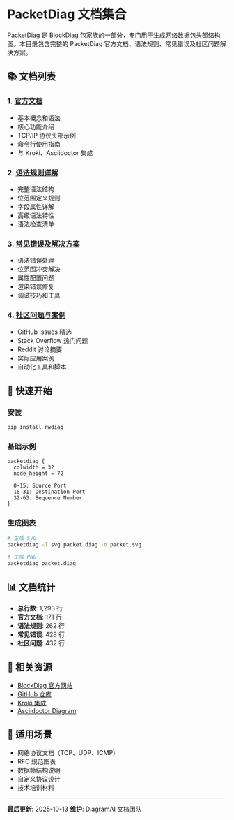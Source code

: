 # PacketDiag 文档集合

PacketDiag 是 BlockDiag 包家族的一部分，专门用于生成网络数据包头部结构图。本目录包含完整的 PacketDiag 官方文档、语法规则、常见错误及社区问题解决方案。

## 📚 文档列表

### 1. [官方文档](./official-docs.md)

- 基本概念和语法
- 核心功能介绍
- TCP/IP 协议头部示例
- 命令行使用指南
- 与 Kroki、Asciidoctor 集成

### 2. [语法规则详解](./syntax-rules.md)

- 完整语法结构
- 位范围定义规则
- 字段属性详解
- 高级语法特性
- 语法检查清单

### 3. [常见错误及解决方案](./common-errors.md)

- 语法错误处理
- 位范围冲突解决
- 属性配置问题
- 渲染错误修复
- 调试技巧和工具

### 4. [社区问题与案例](./community-issues.md)

- GitHub Issues 精选
- Stack Overflow 热门问题
- Reddit 讨论摘要
- 实际应用案例
- 自动化工具和脚本

## 🚀 快速开始

### 安装

```bash
pip install nwdiag
```

### 基础示例

```
packetdiag {
  colwidth = 32
  node_height = 72

  0-15: Source Port
  16-31: Destination Port
  32-63: Sequence Number
}
```

### 生成图表

```bash
# 生成 SVG
packetdiag -T svg packet.diag -o packet.svg

# 生成 PNG
packetdiag packet.diag
```

## 📊 文档统计

- **总行数**: 1,293 行
- **官方文档**: 171 行
- **语法规则**: 262 行
- **常见错误**: 428 行
- **社区问题**: 432 行

## 🔗 相关资源

- [BlockDiag 官方网站](http://blockdiag.com/en/)
- [GitHub 仓库](https://github.com/blockdiag/nwdiag)
- [Kroki 集成](https://kroki.io/)
- [Asciidoctor Diagram](https://docs.asciidoctor.org/diagram-extension/latest/diagram_types/nwdiag/)

## 📝 适用场景

- 网络协议文档（TCP、UDP、ICMP）
- RFC 规范图表
- 数据帧结构说明
- 自定义协议设计
- 技术培训材料

---

**最后更新**: 2025-10-13
**维护**: DiagramAI 文档团队
